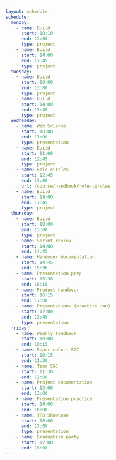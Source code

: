 ```yaml
---
layout: schedule
schedule:
  monday:
    - name: Build
      start: 10:10
      end: 13:00
      type: project
    - name: Build
      start: 14:00
      end: 17:45
      type: project
  tuesday:
    - name: Build
      start: 10:00
      end: 13:00
      type: project
    - name: Build
      start: 14:00
      end: 17:45
      type: project
  wednesday:
    - name: Web Science
      start: 10:00
      end: 11:00
      type: presentation
    - name: Build
      start: 11:00
      end: 12:45
      type: project
    - name: Role circles
      start: 12:45
      end: 13:00
      url: /course/handbook/role-circles
    - name: Build
      start: 14:00
      end: 17:45
      type: project
  thursday:
    - name: Build
      start: 10:00
      end: 13:00
      type: project
    - name: Sprint review
      start: 14:00
      end: 14:45
    - name: Handover documentation
      start: 14:45
      end: 15:30
    - name: Presentation prep
      start: 15:30
      end: 16:15
    - name: Product handover
      start: 16:15
      end: 17:00
    - name: Presentations (practice run)
      start: 17:00
      end: 17:45
      type: presentation
  friday:
    - name: Weekly feedback
      start: 10:00
      end: 10:15
    - name: Super cohort SGC
      start: 10:15
      end: 11:30
    - name: Team SGC
      start: 11:30
      end: 12:00
    - name: Project documentation
      start: 12:00
      end: 13:00
    - name: Presentation practice
      start: 14:00
      end: 16:00
    - name: TFB Showcase
      start: 16:00
      end: 17:00
      type: presentation
    - name: Graduation party
      start: 17:00
      end: 18:00
---
```

